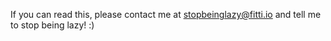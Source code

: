 If you can read this, please contact me at [stopbeinglazy@fitti.io](mailto:stopbeinglazy@fitti.io?subject=Stop%20being%20lazy%20and%20finish%20the%20work%20that%20you%20started%20please!&body=The%20subject%20should%20be%20fairly%20clear.%0AHave%20a%20good%20day!) and tell me to stop being lazy! :)
